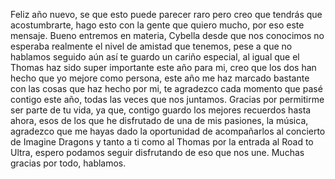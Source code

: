 Feliz año nuevo, se que esto puede parecer raro pero creo que tendrás que acostumbrarte, hago esto con la gente que quiero mucho, por eso este mensaje. Bueno entremos en materia, Cybella desde que nos conocimos no esperaba realmente el nivel de amistad que tenemos, pese a que no hablamos seguido aún así te guardo un cariño especial, al igual que el Thomas haz sido super importante este año para mi, creo que los dos han hecho que yo mejore como persona, este año me haz marcado bastante con las cosas que haz hecho por mi, te agradezco cada momento que pasé contigo este año, todas las veces que nos juntamos. Gracias por permitirme ser parte de tu vida, ya que, contigo guardo los mejores recuerdos hasta ahora, esos de los que he disfrutado de una de mis pasiones, la música, agradezco que me hayas dado la oportunidad de acompañarlos al concierto de Imagine Dragons y tanto a ti como al Thomas por la entrada al Road to Ultra, espero podamos seguir disfrutando de eso que nos une. Muchas gracias por todo, hablamos.